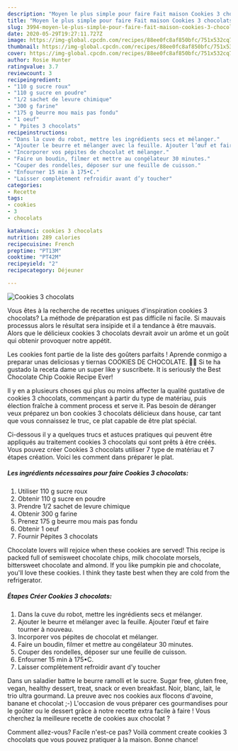 ```yaml
---
description: "Moyen le plus simple pour faire Fait maison Cookies 3 chocolats"
title: "Moyen le plus simple pour faire Fait maison Cookies 3 chocolats"
slug: 3994-moyen-le-plus-simple-pour-faire-fait-maison-cookies-3-chocolats
date: 2020-05-29T19:27:11.727Z
image: https://img-global.cpcdn.com/recipes/88ee0fc8af850bfc/751x532cq70/cookies-3-chocolats-photo-principale-de-la-recette.jpg
thumbnail: https://img-global.cpcdn.com/recipes/88ee0fc8af850bfc/751x532cq70/cookies-3-chocolats-photo-principale-de-la-recette.jpg
cover: https://img-global.cpcdn.com/recipes/88ee0fc8af850bfc/751x532cq70/cookies-3-chocolats-photo-principale-de-la-recette.jpg
author: Rosie Hunter
ratingvalue: 3.7
reviewcount: 3
recipeingredient:
- "110 g sucre roux"
- "110 g sucre en poudre"
- "1/2 sachet de levure chimique"
- "300 g farine"
- "175 g beurre mou mais pas fondu"
- "1 oeuf"
- " Ppites 3 chocolats"
recipeinstructions:
- "Dans la cuve du robot, mettre les ingrédients secs et mélanger."
- "Ajouter le beurre et mélanger avec la feuille. Ajouter l’œuf et faire tourner à nouveau."
- "Incorporer vos pépites de chocolat et mélanger."
- "Faire un boudin, filmer et mettre au congélateur 30 minutes."
- "Couper des rondelles, déposer sur une feuille de cuisson."
- "Enfourner 15 min à 175•C."
- "Laisser complètement refroidir avant d’y toucher"
categories:
- Recette
tags:
- cookies
- 3
- chocolats

katakunci: cookies 3 chocolats 
nutrition: 289 calories
recipecuisine: French
preptime: "PT13M"
cooktime: "PT42M"
recipeyield: "2"
recipecategory: Déjeuner

---
```



![Cookies 3 chocolats](https://img-global.cpcdn.com/recipes/88ee0fc8af850bfc/751x532cq70/cookies-3-chocolats-photo-principale-de-la-recette.jpg)

Vous êtes à la recherche de recettes uniques d'inspiration cookies 3 chocolats? La méthode de préparation est pas difficile ni facile. Si mauvais processus alors le résultat sera insipide et il a tendance à être mauvais. Alors que le délicieux cookies 3 chocolats devrait avoir un arôme et un goût qui obtenir provoquer notre appétit.

Les cookies font partie de la liste des goûters parfaits ! Aprende conmigo a preparar unas deliciosas y tiernas COOKIES DE CHOCOLATE. 👍🏻 Si te ha gustado la receta dame un super like y suscríbete. It is seriously the Best Chocolate Chip Cookie Recipe Ever!

Il y en a plusieurs choses qui plus ou moins affecter la qualité gustative de cookies 3 chocolats, commençant à partir du type de matériau, puis élection fraîche à comment process et serve it. Pas besoin de déranger veux préparez un bon cookies 3 chocolats délicieux dans house, car tant que vous connaissez le truc, ce plat capable de être plat spécial.


Ci-dessous il y a quelques trucs et astuces pratiques qui peuvent être appliqués au traitement cookies 3 chocolats qui sont prêts à être créés. Vous pouvez créer Cookies 3 chocolats utiliser 7 type de matériau et 7 étapes création. Voici les comment dans préparer le plat.

<!--inarticleads1-->

##### Les ingrédients nécessaires pour faire Cookies 3 chocolats:

1. Utiliser 110 g sucre roux
1. Obtenir 110 g sucre en poudre
1. Prendre 1/2 sachet de levure chimique
1. Obtenir 300 g farine
1. Prenez 175 g beurre mou mais pas fondu
1. Obtenir 1 oeuf
1. Fournir  Pépites 3 chocolats


Chocolate lovers will rejoice when these cookies are served! This recipe is packed full of semisweet chocolate chips, milk chocolate morsels, bittersweet chocolate and almond. If you like pumpkin pie and chocolate, you&#39;ll love these cookies. I think they taste best when they are cold from the refrigerator. 

<!--inarticleads2-->

##### Étapes Créer Cookies 3 chocolats:

1. Dans la cuve du robot, mettre les ingrédients secs et mélanger.
1. Ajouter le beurre et mélanger avec la feuille. Ajouter l’œuf et faire tourner à nouveau.
1. Incorporer vos pépites de chocolat et mélanger.
1. Faire un boudin, filmer et mettre au congélateur 30 minutes.
1. Couper des rondelles, déposer sur une feuille de cuisson.
1. Enfourner 15 min à 175•C.
1. Laisser complètement refroidir avant d’y toucher


Dans un saladier battre le beurre ramolli et le sucre. Sugar free, gluten free, vegan, healthy dessert, treat, snack or even breakfast. Noir, blanc, lait, le trio ultra gourmand. La preuve avec nos cookies aux flocons d&#39;avoine, banane et chocolat ;-) L&#39;occasion de vous préparer ces gourmandises pour le goûter ou le dessert grâce à notre recette extra facile à faire ! Vous cherchez la meilleure recette de cookies aux chocolat ? 


Comment allez-vous? Facile n'est-ce pas? Voilà comment create cookies 3 chocolats que vous pouvez pratiquer à la maison. Bonne chance!
